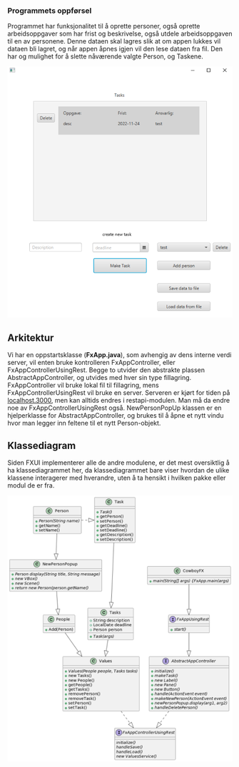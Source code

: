 ### Programmets oppførsel

Programmet har funksjonalitet til å oprette personer, også oprette arbeidsoppgaver som har frist og beskrivelse, også utdele arbeidsoppgaven til en av personene. Denne dataen skal lagres slik at om appen lukkes vil dataen bli lagret, og når appen åpnes igjen vil den lese dataen fra fil. Den har og mulighet for å slette nåværende valgte Person, og Taskene.

![Skjermbilde av applikasjon](Capture.PNG)

## Arkitektur

Vi har en oppstartsklasse (**FxApp.java**), som avhengig av dens interne verdi server, vil enten bruke kontrolleren FxAppController, eller FxAppControllerUsingRest. Begge to utvider den abstrakte plassen AbstractAppController, og utvides med hver sin type fillagring. FxAppController vil bruke lokal fil til fillagring, mens FxAppControllerUsingRest vil bruke en server. Serveren er kjørt for tiden på [localhost.3000](localhost:3000), men kan alltids endres i restapi-modulen. Man må da endre noe av FxAppControllerUsingRest også. NewPersonPopUp klassen er en hjelperklasse for AbstractAppController, og brukes til å åpne et nytt vindu hvor man legger inn feltene til et nytt Person-objekt.

## Klassediagram

Siden FXUI implementerer alle de andre modulene, er det mest oversiktlig å ha klassediagrammet her, da klassediagrammet bare viser hvordan de ulike klassene interagerer med hverandre, uten å ta hensikt i hvilken pakke eller modul de er fra.

![Klassediagram](Class.png)
